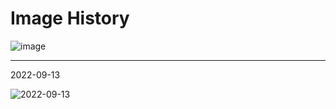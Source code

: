 # Image History


![image](https://user-images.githubusercontent.com/185555/189826570-7ff29f16-1ace-4d01-8952-7276a64d0e4b.png)


----

2022-09-13

![2022-09-13](https://user-images.githubusercontent.com/185555/189826184-4d5ed382-184a-459a-8066-3f1caecd4ed8.png)

